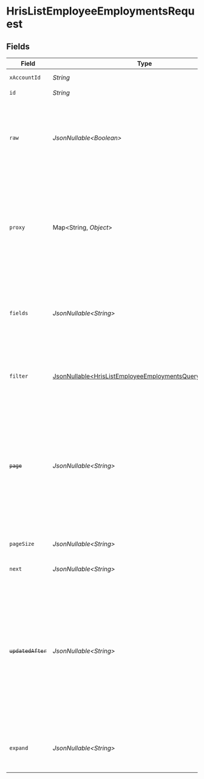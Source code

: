# HrisListEmployeeEmploymentsRequest


## Fields

| Field                                                                                                                                                                                                                                                                                                                                         | Type                                                                                                                                                                                                                                                                                                                                          | Required                                                                                                                                                                                                                                                                                                                                      | Description                                                                                                                                                                                                                                                                                                                                   | Example                                                                                                                                                                                                                                                                                                                                       |
| --------------------------------------------------------------------------------------------------------------------------------------------------------------------------------------------------------------------------------------------------------------------------------------------------------------------------------------------- | --------------------------------------------------------------------------------------------------------------------------------------------------------------------------------------------------------------------------------------------------------------------------------------------------------------------------------------------- | --------------------------------------------------------------------------------------------------------------------------------------------------------------------------------------------------------------------------------------------------------------------------------------------------------------------------------------------- | --------------------------------------------------------------------------------------------------------------------------------------------------------------------------------------------------------------------------------------------------------------------------------------------------------------------------------------------- | --------------------------------------------------------------------------------------------------------------------------------------------------------------------------------------------------------------------------------------------------------------------------------------------------------------------------------------------- |
| `xAccountId`                                                                                                                                                                                                                                                                                                                                  | *String*                                                                                                                                                                                                                                                                                                                                      | :heavy_check_mark:                                                                                                                                                                                                                                                                                                                            | The account identifier                                                                                                                                                                                                                                                                                                                        |                                                                                                                                                                                                                                                                                                                                               |
| `id`                                                                                                                                                                                                                                                                                                                                          | *String*                                                                                                                                                                                                                                                                                                                                      | :heavy_check_mark:                                                                                                                                                                                                                                                                                                                            | N/A                                                                                                                                                                                                                                                                                                                                           |                                                                                                                                                                                                                                                                                                                                               |
| `raw`                                                                                                                                                                                                                                                                                                                                         | *JsonNullable\<Boolean>*                                                                                                                                                                                                                                                                                                                      | :heavy_minus_sign:                                                                                                                                                                                                                                                                                                                            | Indicates that the raw request result should be returned in addition to the mapped result (default value is false)                                                                                                                                                                                                                            |                                                                                                                                                                                                                                                                                                                                               |
| `proxy`                                                                                                                                                                                                                                                                                                                                       | Map\<String, *Object*>                                                                                                                                                                                                                                                                                                                        | :heavy_minus_sign:                                                                                                                                                                                                                                                                                                                            | Query parameters that can be used to pass through parameters to the underlying provider request by surrounding them with 'proxy' key                                                                                                                                                                                                          |                                                                                                                                                                                                                                                                                                                                               |
| `fields`                                                                                                                                                                                                                                                                                                                                      | *JsonNullable\<String>*                                                                                                                                                                                                                                                                                                                       | :heavy_minus_sign:                                                                                                                                                                                                                                                                                                                            | The comma separated list of fields that will be returned in the response (if empty, all fields are returned)                                                                                                                                                                                                                                  | id,remote_id,employee_id,remote_employee_id,job_title,pay_rate,pay_period,pay_frequency,pay_currency,effective_date,end_date,employment_type,employment_contract_type,change_reason,grade,work_time,payroll_code,fte,created_at,updated_at,start_date,active,department,team,cost_center,cost_centers,division,job,type,contract_type,manager |
| `filter`                                                                                                                                                                                                                                                                                                                                      | [JsonNullable\<HrisListEmployeeEmploymentsQueryParamFilter>](../../models/operations/HrisListEmployeeEmploymentsQueryParamFilter.md)                                                                                                                                                                                                          | :heavy_minus_sign:                                                                                                                                                                                                                                                                                                                            | Filter parameters that allow greater customisation of the list response                                                                                                                                                                                                                                                                       |                                                                                                                                                                                                                                                                                                                                               |
| ~~`page`~~                                                                                                                                                                                                                                                                                                                                    | *JsonNullable\<String>*                                                                                                                                                                                                                                                                                                                       | :heavy_minus_sign:                                                                                                                                                                                                                                                                                                                            | : warning: ** DEPRECATED **: This will be removed in a future release, please migrate away from it as soon as possible.<br/><br/>The page number of the results to fetch                                                                                                                                                                      |                                                                                                                                                                                                                                                                                                                                               |
| `pageSize`                                                                                                                                                                                                                                                                                                                                    | *JsonNullable\<String>*                                                                                                                                                                                                                                                                                                                       | :heavy_minus_sign:                                                                                                                                                                                                                                                                                                                            | The number of results per page (default value is 25)                                                                                                                                                                                                                                                                                          |                                                                                                                                                                                                                                                                                                                                               |
| `next`                                                                                                                                                                                                                                                                                                                                        | *JsonNullable\<String>*                                                                                                                                                                                                                                                                                                                       | :heavy_minus_sign:                                                                                                                                                                                                                                                                                                                            | The unified cursor                                                                                                                                                                                                                                                                                                                            |                                                                                                                                                                                                                                                                                                                                               |
| ~~`updatedAfter`~~                                                                                                                                                                                                                                                                                                                            | *JsonNullable\<String>*                                                                                                                                                                                                                                                                                                                       | :heavy_minus_sign:                                                                                                                                                                                                                                                                                                                            | : warning: ** DEPRECATED **: This will be removed in a future release, please migrate away from it as soon as possible.<br/><br/>Use a string with a date to only select results updated after that given date                                                                                                                                | 2020-01-01T00:00:00.000Z                                                                                                                                                                                                                                                                                                                      |
| `expand`                                                                                                                                                                                                                                                                                                                                      | *JsonNullable\<String>*                                                                                                                                                                                                                                                                                                                       | :heavy_minus_sign:                                                                                                                                                                                                                                                                                                                            | The comma separated list of fields that will be expanded in the response                                                                                                                                                                                                                                                                      | groups                                                                                                                                                                                                                                                                                                                                        |